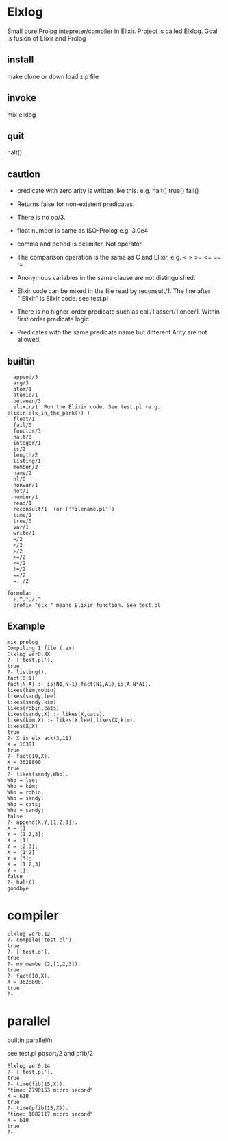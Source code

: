 # Elxlog

Small pure Prolog intepreter/compiler in Elixir.
Project is called Elxlog.
Goal is fusion of Elixir and Prolog

## install
make clone or down load zip file

## invoke

  mix elxlog

## quit

 halt().


## caution
 - predicate with zero arity is written like this.
e.g. halt()  true()  fail()

 - Returns false for non-existent predicates.
 
 - There is no op/3.

 - float number is same as ISO-Prolog e.g. 3.0e4

 - comma and period is delimiter. Not operator.

 - The comparison operation is the same as C and Elixir.
 e.g. < > >= <= == !=

 - Anonymous variables in the same clause are not distinguished.

 - Elixir code can be mixed in the file read by reconsult/1.
 The line after "!Elixir" is Elixir code. see test.pl

 - There is no higher-order predicate such as call/1 assert/1 once/1.
 Within first order predicate logic.

 - Predicates with the same predicate name but different Arity are not allowed.

## builtin
```
  append/3
  arg/3
  atom/1
  atomic/1
  between/3
  elixir/1  Run the Elixir code. See test.pl (e.g. elixir(elx_in_the_park()) )
  float/1
  fail/0
  functor/3
  halt/0
  integer/1
  is/2
  length/2
  listing/1
  member/2
  name/2
  nl/0
  nonvar/1
  not/1
  number/1
  read/1
  reconsult/1  (or ['filename.pl'])
  time/1
  true/0
  var/1
  write/1
  =/2
  </2
  >/2
  >=/2
  <=/2
  !=/2
  ==/2
  =../2

formula:
  +,^,*,/,^
  prefix "elx_" means Elixir function. See test.pl
```

## Example
```
mix prolog
Compiling 1 file (.ex)
Elxlog ver0.XX
?- ['test.pl'].
true
?- listing().
fact(0,1)
fact(N,A) :- is(N1,N-1),fact(N1,A1),is(A,N*A1).
likes(kim,robin)
likes(sandy,lee)
likes(sandy,kim)
likes(robin,cats)
likes(sandy,X) :- likes(X,cats).
likes(kim,X) :- likes(X,lee),likes(X,kim).
likes(X,X)
true
?- X is elx_ack(3,11).
X = 16381
true
?- fact(10,X).
X = 3628800
true
?- likes(sandy,Who).
Who = lee;
Who = kim;
Who = robin;
Who = sandy;
Who = cats;
Who = sandy;
false
?- append(X,Y,[1,2,3]).
X = []
Y = [1,2,3];
X = [1]
Y = [2,3];
X = [1,2]
Y = [3];
X = [1,2,3]
Y = [];
false
?- halt().
goodbye
```
# compiler

```
Elxlog ver0.12
?- compile('test.pl').
true
?- ['test.o'].
true
?- my_member(2,[1,2,3]).
true
?- fact(10,X).
X = 3628800.
true
?-
```

# parallel
builtin parallel/n

see test.pl pqsort/2 and pfib/2

```
Elxlog ver0.14
?- ['test.pl'].
true
?- time(fib(15,X)).
"time: 2790153 micro second"
X = 610
true
?- time(pfib(15,X)).
"time: 1082117 micro second"
X = 610
true
?-

```
